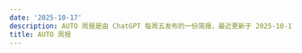 ```yaml
---
date: '2025-10-17'
description: AUTO 周报是由 ChatGPT 每周五发布的一份简报，最近更新于 2025-10-17。
title: AUTO 周报
---
```

